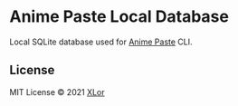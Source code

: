 # Anime Paste Local Database

Local SQLite database used for [Anime Paste](https://github.com/XLorPaste/AnimePaste) CLI.

## License

MIT License © 2021 [XLor](https://github.com/yjl9903)
